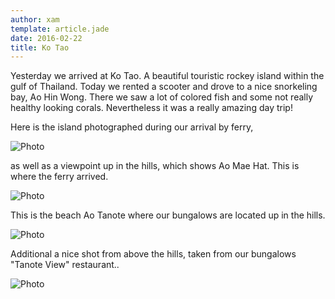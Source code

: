 ```yaml
---
author: xam
template: article.jade
date: 2016-02-22
title: Ko Tao
---
```


Yesterday we arrived at Ko Tao. A beautiful touristic rockey island within the gulf of Thailand. Today we rented a scooter and drove to a nice snorkeling bay, Ao Hin Wong. There we saw a lot of colored fish and some not really healthy looking corals. Nevertheless it was a really amazing day trip!

Here is the island photographed during our arrival by ferry,

![Photo](https://dl.dropboxusercontent.com/u/53826890/IMAG0996-1280x407.jpg)

as well as a viewpoint up in the hills, which shows Ao Mae Hat. This is where the ferry arrived.

![Photo](https://dl.dropboxusercontent.com/u/53826890/IMAG1075-1024x319.jpg)

This is the beach Ao Tanote where our bungalows are located up in the hills.

![Photo](https://dl.dropboxusercontent.com/u/53826890/IMAG1015-1280x191.jpg)

Additional a nice shot from above the hills, taken from our bungalows "Tanote View" restaurant..

![Photo](https://dl.dropboxusercontent.com/u/53826890/IMAG1009-1024x283.jpg)